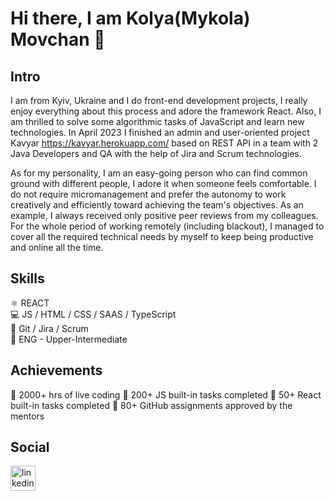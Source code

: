 # Hi there, I am Kolya(Mykola) Movchan 👋

## Intro
I am from Kyiv, Ukraine and I do front-end development projects, I really enjoy everything about this process and adore the framework React. Also, I am thrilled to solve some algorithmic tasks of JavaScript and learn new technologies. In April 2023 I finished an admin and user-oriented project Kavyar https://kavyar.herokuapp.com/ based on REST API in a team with 2 Java Developers and QA with the help of Jira and Scrum technologies.

As for my personality, I am an easy-going person who can find common ground with different people, I adore it when someone feels comfortable. I do not require micromanagement and prefer the autonomy to work creatively and efficiently toward achieving the team's objectives. As an example, I always received only positive peer reviews from my colleagues. For the whole period of working remotely (including blackout), I managed to cover all the required technical needs by myself to keep being productive and online all the time.

## Skills
:atom_symbol: REACT <br>
:computer: JS / HTML / CSS / SAAS / TypeScript <br>
:handshake: Git / Jira / Scrum <br>
:england:	ENG - Upper-Intermediate <br>

## Achievements
🚀 2000+ hrs of live coding
🚀 200+ JS built-in tasks completed
🚀 50+ React built-in tasks completed
🚀 80+ GitHub assignments approved by the mentors

## Social
[<img src='https://icon-library.com/images/official-linkedin-icon-png/official-linkedin-icon-png-16.jpg' alt='linkedin' height='40'>](https://www.linkedin.com/in/klmovchan/)

